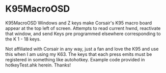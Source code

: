 # K95MacroOSD
K95MacroOSD
Windows and Z keys make Corsair's K95 macro board appear at the top left of screen.  Attempts to read current hwnd, reactivate that window, and send Keys pre programmed elsewhere corresponding to the K 1 - 18 keys.

Not affiliated with Corsair in any way, just a fan and love the K95 and use this when I am using my K63.  The keys that each press emits must be registered in something like autohotkey.  Example code provided in hotkeyTest.ahk herein.  Thanks! 
